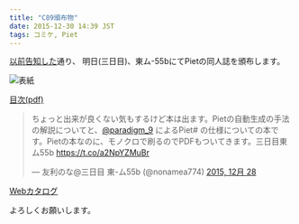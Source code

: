 ```yaml
---
title: "C89頒布物"
date: 2015-12-30 14:39 JST
tags: コミケ, Piet
---
```


[以前告知した](/blog/2015/10/30/c89.html)通り、
明日(三日目)、東ム-55bにてPietの同人誌を頒布します。

![表紙](/blog/2015/12/30-comike/hyoushi.jpg)

[目次(pdf)](/blog/2015/12/30-comike/mokuji.pdf)

<blockquote class="twitter-tweet" lang="ja"><p lang="ja" dir="ltr">ちょっと出来が良くない気もするけど本は出ます。Pietの自動生成の手法の解説についてと、<a href="https://twitter.com/paradigm_9">@paradigm_9</a> によるPiet# の仕様についての本です。Pietの本なのに、モノクロで刷るのでPDFもついてきます。三日目東ム55b <a href="https://t.co/a2NpYZMuBr">https://t.co/a2NpYZMuBr</a></p>&mdash; 友利のな@三日目 東-ム55b (@nonamea774) <a href="https://twitter.com/nonamea774/status/681413599860924416">2015, 12月 28</a></blockquote>
<script async src="//platform.twitter.com/widgets.js" charset="utf-8"></script>

[Webカタログ](https://webcatalog.circle.ms/Circle/12311390/)

よろしくお願いします。

